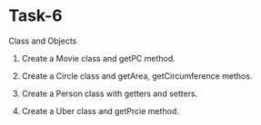 # Task-6

Class and Objects

1) Create a Movie class and getPC method.

2) Create a Circle class and getArea, getCircumference methos.

3) Create a Person class with getters and setters.

4) Create a Uber class and getPrcie method.
